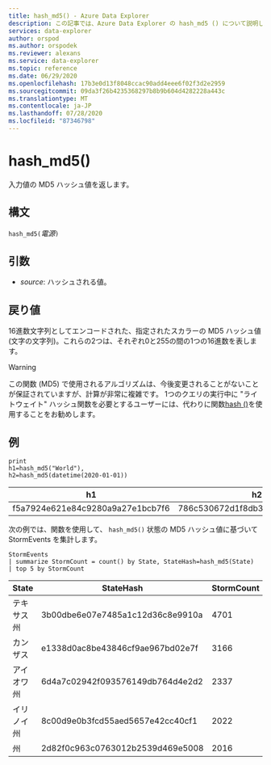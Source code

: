 ```yaml
---
title: hash_md5() - Azure Data Explorer
description: この記事では、Azure Data Explorer の hash_md5 () について説明します。
services: data-explorer
author: orspod
ms.author: orspodek
ms.reviewer: alexans
ms.service: data-explorer
ms.topic: reference
ms.date: 06/29/2020
ms.openlocfilehash: 17b3e0d13f8048ccac90add4eee6f02f3d2e2959
ms.sourcegitcommit: 09da3f26b4235368297b8b9b604d4282228a443c
ms.translationtype: MT
ms.contentlocale: ja-JP
ms.lasthandoff: 07/28/2020
ms.locfileid: "87346798"
---
```

# <a name="hash_md5"></a>hash_md5()

入力値の MD5 ハッシュ値を返します。

## <a name="syntax"></a>構文

`hash_md5(`*電源*`)`

## <a name="arguments"></a>引数

* *source*: ハッシュされる値。

## <a name="returns"></a>戻り値

16進数文字列としてエンコードされた、指定されたスカラーの MD5 ハッシュ値 (文字の文字列)。これらの2つは、それぞれ0と255の間の1つの16進数を表します。

> [!WARNING]
> この関数 (MD5) で使用されるアルゴリズムは、今後変更されることがないことが保証されていますが、計算が非常に複雑です。 1つのクエリの実行中に "ライトウェイト" ハッシュ関数を必要とするユーザーには、代わりに関数[hash ()](./hashfunction.md)を使用することをお勧めします。

## <a name="examples"></a>例

<!-- csl: https://help.kusto.windows.net/Samples -->
```kusto
print 
h1=hash_md5("World"),
h2=hash_md5(datetime(2020-01-01))
```

|h1|h2|
|---|---|
|f5a7924e621e84c9280a9a27e1bcb7f6|786c530672d1f8db31fee25ea8a9390b|


次の例では、関数を使用して、 `hash_md5()` 状態の MD5 ハッシュ値に基づいて StormEvents を集計します。 

<!-- csl: https://help.kusto.windows.net/Samples -->
```kusto
StormEvents
| summarize StormCount = count() by State, StateHash=hash_md5(State)
| top 5 by StormCount
```

|State|StateHash|StormCount|
|---|---|---|
|テキサス州|3b00dbe6e07e7485a1c12d36c8e9910a|4701|
|カンザス|e1338d0ac8be43846cf9ae967bd02e7f|3166|
|アイオワ州|6d4a7c02942f093576149db764d4e2d2|2337|
|イリノイ州|8c00d9e0b3fcd55aed5657e42cc40cf1|2022|
|州|2d82f0c963c0763012b2539d469e5008|2016|
